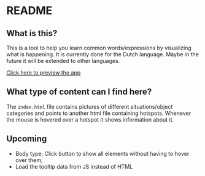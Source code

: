 # README

## What is this?

This is a tool to help you learn common words/expressions by visualizing what is happening. It is currently done for the Dutch language. Maybe in the future it will be extended to other languages. 

[Click here to preview the app](https://htmlpreview.github.io/?https://raw.githubusercontent.com/zgarciboogie/nl-learen/main/src/index.html)

## What type of content can I find here?

The `index.html` file contains pictures of different situations/object categories and points to another html file containing hotspots. Whenever the mouse is hovered over a hotspot it shows information about it.

## Upcoming

- Body type: Click button to show all elements without having to hover over them;
- Load the tooltip data from JS instead of HTML

